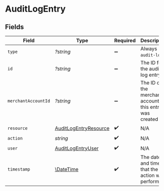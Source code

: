 # AuditLogEntry


## Fields

| Field                                                         | Type                                                          | Required                                                      | Description                                                   | Example                                                       |
| ------------------------------------------------------------- | ------------------------------------------------------------- | ------------------------------------------------------------- | ------------------------------------------------------------- | ------------------------------------------------------------- |
| `type`                                                        | *?string*                                                     | :heavy_minus_sign:                                            | Always `audit-log`.                                           | audit-log                                                     |
| `id`                                                          | *?string*                                                     | :heavy_minus_sign:                                            | The ID for the audit log entry.                               | 8d3fe99b-1422-42e6-bbb3-932d95ae5f79                          |
| `merchantAccountId`                                           | *?string*                                                     | :heavy_minus_sign:                                            | The ID of the merchant account this entry was created for.    | default                                                       |
| `resource`                                                    | [AuditLogEntryResource](./AuditLogEntryResource.md)           | :heavy_check_mark:                                            | N/A                                                           |                                                               |
| `action`                                                      | *string*                                                      | :heavy_check_mark:                                            | N/A                                                           |                                                               |
| `user`                                                        | [AuditLogEntryUser](./AuditLogEntryUser.md)                   | :heavy_check_mark:                                            | N/A                                                           |                                                               |
| `timestamp`                                                   | [\DateTime](https://www.php.net/manual/en/class.datetime.php) | :heavy_check_mark:                                            | The date and time that the action was performed.              | 2022-01-01T00:00:00+00:00                                     |